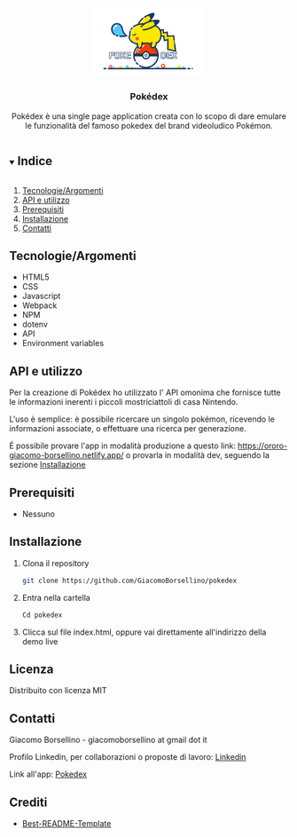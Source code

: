 <br />
<p align="center">
  <a href="https://github.com/GiacomoBorsellino/pokedex">
    <img src="https://github.com/GiacomoBorsellino/pokedex/blob/main/images/pokedex-logo.png" alt="Logo" width="200">
  </a>

  <h3 align="center">Pokédex</h3>

  <p align="center">
    Pokédex è una single page application creata con lo scopo di dare emulare le funzionalità del famoso pokedex del brand videoludico Pokémon.
  </p>
</p>

<details open="open">
  <summary><h2 style="display: inline-block">Indice</h2></summary>
  <ol>
    <li><a href="#tecnologieargomenti">Tecnologie/Argomenti</a></li>
    <li><a href="#api-e-utilizzo">API e utilizzo</a></li>
    <li><a href="#prerequisiti">Prerequisiti</a></li>
    <li><a href="#installazione">Installazione</a></li>
    <li><a href="#contatti">Contatti</a></li>
  </ol>
</details>

## Tecnologie/Argomenti

- HTML5
- CSS
- Javascript
- Webpack
- NPM
- dotenv
- API
- Environment&nbsp;variables

## API e utilizzo

Per la creazione di Pokédex ho utilizzato l' API omonima che fornisce tutte le informazioni inerenti i piccoli mostriciattoli di casa Nintendo.

L'uso è semplice: è possibile ricercare un singolo pokémon, ricevendo le informazioni associate, o effettuare una ricerca per generazione.

É possibile provare l'app in modalità produzione a questo link: https://ororo-giacomo-borsellino.netlify.app/
o provarla in modalità dev, seguendo la sezione <a href="#installazione">Installazione</a>

## Prerequisiti

- Nessuno

## Installazione

1. Clona il repository

   ```sh
   git clone https://github.com/GiacomoBorsellino/pokedex
   ```

2. Entra nella cartella

   ```sh
   Cd pokedex
   ```

3. Clicca sul file index.html, oppure vai direttamente all'indirizzo della demo live

## Licenza

Distribuito con licenza MIT

## Contatti

Giacomo Borsellino - giacomoborsellino at gmail dot it

Profilo Linkedin, per collaborazioni o proposte di lavoro: [Linkedin](https://www.linkedin.com/in/giacomo-borsellino-4039071b7/)

Link all'app: [Pokedex](https://ororo-giacomo-borsellino.netlify.app/)

## Crediti

- [Best-README-Template](https://github.com/othneildrew/Best-README-Template)
